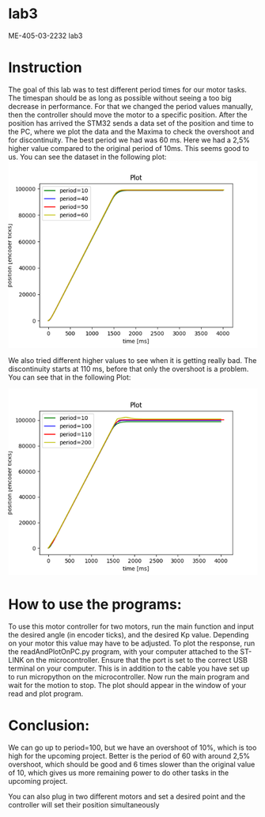 # lab3
ME-405-03-2232 lab3

# Instruction
The goal of this lab was to test different period times for our motor tasks. The timespan should be as long as possible without seeing a too big decrease in performance. For that we changed the period values manually, then the controller should move the motor to a specific position. After the position has arrived the STM32 sends a data set of the position and time to the PC, where we plot the data and the Maxima to check the overshoot and for discontinuity. The best period we had was 60 ms. Here we had a 2,5% higher value compared to the original period of 10ms. This seems good to us. You can see the dataset in the following plot:
![alt text](https://github.com/tobsenthomas2/lab3/blob/main/FigurePeriodsTill60.png)


We also tried different higher values to see when it is getting really bad. The discontinuity starts at 110 ms, before that only the overshoot is a problem. You can see that in the following Plot:

![alt text](https://github.com/tobsenthomas2/lab3/blob/main/PlotPeriodsTill200.png)


# How to use the programs:

To use this motor controller for two motors, run the main function and input the desired angle (in encoder ticks), and the desired Kp value. Depending on your motor this value may have to be adjusted. To plot the response, run the readAndPlotOnPC.py program, with your computer attached to the ST-LINK on the microcontroller. Ensure that the port is set to the correct USB terminal on your computer. This is in addition to the cable you have set up to run micropython on the microcontroller. Now run the main program and wait for the motion to stop. The plot should appear in the window of your read and plot program.

# Conclusion:
We can go up to period=100, but we have an overshoot of 10%, which is too high for the upcoming project.
Better is the period of 60 with around 2,5% overshoot, which should be good and 6 times slower than the original value of 10, which gives us more remaining power to do other tasks in the upcoming project.

You can also plug in two different motors and set a desired point and the controller will set their position simultaneously
